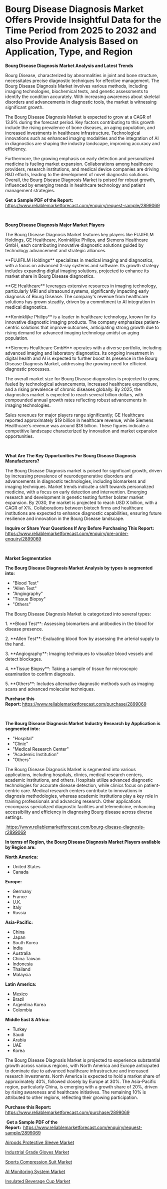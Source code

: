 <p><h1>Bourg Disease Diagnosis Market Offers Provide Insightful Data for the Time Period from 2025 to 2032 and also Provide Analysis Based on Application, Type, and Region</h1></p><p><strong>Bourg Disease Diagnosis Market Analysis and Latest Trends</strong></p>
<p><p>Bourg Disease, characterized by abnormalities in joint and bone structure, necessitates precise diagnostic techniques for effective management. The Bourg Disease Diagnosis Market involves various methods, including imaging technologies, biochemical tests, and genetic assessments to identify the condition accurately. With increasing awareness about skeletal disorders and advancements in diagnostic tools, the market is witnessing significant growth.</p><p>The Bourg Disease Diagnosis Market is expected to grow at a CAGR of 13.9% during the forecast period. Key factors contributing to this growth include the rising prevalence of bone diseases, an aging population, and increased investments in healthcare infrastructure. Technological innovations such as enhanced imaging modalities and the integration of AI in diagnostics are shaping the industry landscape, improving accuracy and efficiency.</p><p>Furthermore, the growing emphasis on early detection and personalized medicine is fueling market expansion. Collaborations among healthcare providers, research institutions, and medical device companies are driving R&D efforts, leading to the development of novel diagnostic solutions. Overall, the Bourg Disease Diagnosis Market is poised for robust growth, influenced by emerging trends in healthcare technology and patient management strategies.</p></p>
<p><strong>Get a Sample PDF of the Report:&nbsp;</strong> <a href="https://www.reliablemarketforecast.com/enquiry/request-sample/2899069?utm_campaign=1170&utm_medium=2&utm_source=Github&utm_content=ia&utm_term=15032025&utm_id=bourg-disease-diagnosis">https://www.reliablemarketforecast.com/enquiry/request-sample/2899069</a></p>
<p>&nbsp;</p>
<p><strong>Bourg Disease Diagnosis Major Market Players</strong></p>
<p><p>The Bourg Disease Diagnosis Market features key players like FUJIFILM Holdings, GE Healthcare, Koninklijke Philips, and Siemens Healthcare GmbH, each contributing innovative diagnostic solutions guided by technology advancement and strategic alliances. </p><p>**FUJIFILM Holdings** specializes in medical imaging and diagnostics, with a focus on advanced X-ray systems and software. Its growth strategy includes expanding digital imaging solutions, projected to enhance its market share in Bourg Disease diagnostics. </p><p>**GE Healthcare** leverages extensive resources in imaging technology, particularly MRI and ultrasound systems, significantly impacting early diagnosis of Bourg Disease. The company's revenue from healthcare solutions has grown steadily, driven by a commitment to AI integration in medical diagnostics.</p><p>**Koninklijke Philips** is a leader in healthcare technology, known for its innovative diagnostic imaging products. The company emphasizes patient-centric solutions that improve outcomes, anticipating strong growth due to rising demand for advanced imaging technology amidst an aging population.</p><p>**Siemens Healthcare GmbH** operates with a diverse portfolio, including advanced imaging and laboratory diagnostics. Its ongoing investment in digital health and AI is expected to further boost its presence in the Bourg Disease Diagnosis Market, addressing the growing need for efficient diagnostic processes.</p><p>The overall market size for Bourg Disease diagnostics is projected to grow, fueled by technological advancements, increased healthcare expenditure, and a rising prevalence of chronic diseases globally. By 2025, the diagnostics market is expected to reach several billion dollars, with compounded annual growth rates reflecting robust advancements in imaging technologies.</p><p>Sales revenues for major players range significantly; GE Healthcare reported approximately $19 billion in healthcare revenue, while Siemens Healthcare's revenue was around $18 billion. These figures indicate a competitive landscape characterized by innovation and market expansion opportunities.</p></p>
<p>&nbsp;</p>
<p><strong>What Are The Key Opportunities For Bourg Disease Diagnosis Manufacturers?</strong></p>
<p><p>The Bourg Disease Diagnosis market is poised for significant growth, driven by increasing prevalence of neurodegenerative disorders and advancements in diagnostic technologies, including biomarkers and imaging techniques. Market trends indicate a shift towards personalized medicine, with a focus on early detection and intervention. Emerging research and development in genetic testing further bolster market expansion. By 2030, the market is projected to reach USD X billion, with a CAGR of X%. Collaborations between biotech firms and healthcare institutions are expected to enhance diagnostic capabilities, ensuring future resilience and innovation in the Bourg Disease landscape.</p></p>
<p><strong>Inquire or Share Your Questions If Any Before Purchasing This Report:</strong> <a href="https://www.reliablemarketforecast.com/enquiry/pre-order-enquiry/2899069?utm_campaign=1170&utm_medium=2&utm_source=Github&utm_content=ia&utm_term=15032025&utm_id=bourg-disease-diagnosis">https://www.reliablemarketforecast.com/enquiry/pre-order-enquiry/2899069</a></p>
<p>&nbsp;</p>
<p><strong>Market Segmentation</strong></p>
<p><strong>The Bourg Disease Diagnosis Market Analysis by types is segmented into:</strong></p>
<p><ul><li>"Blood Test"</li><li>"Allen Test"</li><li>"Angiography"</li><li>"Tissue Biopsy"</li><li>"Others"</li></ul></p>
<p><p>The Bourg Disease Diagnosis Market is categorized into several types: </p><p>1. **Blood Test**: Assessing biomarkers and antibodies in the blood for disease presence.</p><p>2. **Allen Test**: Evaluating blood flow by assessing the arterial supply to the hand.</p><p>3. **Angiography**: Imaging techniques to visualize blood vessels and detect blockages.</p><p>4. **Tissue Biopsy**: Taking a sample of tissue for microscopic examination to confirm diagnosis.</p><p>5. **Others**: Includes alternative diagnostic methods such as imaging scans and advanced molecular techniques.</p></p>
<p><strong>Purchase this Report:&nbsp;</strong><a href="https://www.reliablemarketforecast.com/purchase/2899069?utm_campaign=1170&utm_medium=2&utm_source=Github&utm_content=ia&utm_term=15032025&utm_id=bourg-disease-diagnosis">https://www.reliablemarketforecast.com/purchase/2899069</a></p>
<p>&nbsp;</p>
<p><strong>The Bourg Disease Diagnosis Market Industry Research by Application is segmented into:</strong></p>
<p><ul><li>"Hospital"</li><li>"Clinic"</li><li>"Medical Research Center"</li><li>"Academic Institution"</li><li>"Others"</li></ul></p>
<p><p>The Bourg Disease Diagnosis Market is segmented into various applications, including hospitals, clinics, medical research centers, academic institutions, and others. Hospitals utilize advanced diagnostic technologies for accurate disease detection, while clinics focus on patient-centric care. Medical research centers contribute to innovations in diagnosis methodologies, whereas academic institutions play a key role in training professionals and advancing research. Other applications encompass specialized diagnostic facilities and telemedicine, enhancing accessibility and efficiency in diagnosing Bourg disease across diverse settings.</p></p>
<p><a href="https://www.reliablemarketforecast.com/bourg-disease-diagnosis-r2899069?utm_campaign=1170&utm_medium=2&utm_source=Github&utm_content=ia&utm_term=15032025&utm_id=bourg-disease-diagnosis">&nbsp;https://www.reliablemarketforecast.com/bourg-disease-diagnosis-r2899069</a></p>
<p><strong>In terms of Region, the Bourg Disease Diagnosis Market Players available by Region are:</strong></p>
<p>
    <p> <strong> North America: </strong>
        <ul>
            <li>United States</li>
            <li>Canada</li>
        </ul>
        </p> 
    <p> <strong> Europe: </strong>
        <ul>
            <li>Germany</li>
            <li>France</li>
            <li>U.K.</li>
            <li>Italy</li>
            <li>Russia</li>
        </ul>
        </p> 
    <p> <strong> Asia-Pacific: </strong>
        <ul>
            <li>China</li>
            <li>Japan</li>
            <li>South Korea</li>
            <li>India</li>
            <li>Australia</li>
            <li>China Taiwan</li>
            <li>Indonesia</li>
            <li>Thailand</li>
            <li>Malaysia</li>
        </ul>
        </p> 
    <p> <strong> Latin America: </strong>
        <ul>
            <li>Mexico</li>
            <li>Brazil</li>
            <li>Argentina Korea</li>
            <li>Colombia</li>
        </ul>
        </p> 
    <p> <strong> Middle East & Africa: </strong>
        <ul>
            <li>Turkey</li>
            <li>Saudi</li>
            <li>Arabia</li>
            <li>UAE</li>
            <li>Korea</li>
        </ul>
    </p>
    </p>
<p><p>The Bourg Disease Diagnosis Market is projected to experience substantial growth across various regions, with North America and Europe anticipated to dominate due to advanced healthcare infrastructure and increased research investments. North America is expected to hold a market share of approximately 40%, followed closely by Europe at 30%. The Asia-Pacific region, particularly China, is emerging with a growth share of 20%, driven by rising awareness and healthcare initiatives. The remaining 10% is attributed to other regions, reflecting their growing participation.</p></p>
<p><strong>Purchase this Report: </strong><a href="https://www.reliablemarketforecast.com/purchase/2899069?utm_campaign=1170&utm_medium=2&utm_source=Github&utm_content=ia&utm_term=15032025&utm_id=bourg-disease-diagnosis">https://www.reliablemarketforecast.com/purchase/2899069</a></p>
<p>&nbsp;<strong>Get a Sample PDF of the Report:&nbsp;&nbsp;</strong><a href="https://www.reliablemarketforecast.com/enquiry/request-sample/2899069?utm_campaign=1170&utm_medium=2&utm_source=Github&utm_content=ia&utm_term=15032025&utm_id=bourg-disease-diagnosis">https://www.reliablemarketforecast.com/enquiry/request-sample/2899069</a></p>
<p><strong></strong></p>
<p><p><a href="https://github.com/payareganiou/Market-Research-Report-List-1/blob/main/airpods-protective-sleeve-market.md?utm_campaign=1170&utm_medium=2&utm_source=Github&utm_content=ia&utm_term=15032025&utm_id=bourg-disease-diagnosis">Airpods Protective Sleeve Market</a></p><p><a href="https://github.com/laverkyllozc/Market-Research-Report-List-1/blob/main/industrial-grade-gloves-market.md?utm_campaign=1170&utm_medium=2&utm_source=Github&utm_content=ia&utm_term=15032025&utm_id=bourg-disease-diagnosis">Industrial Grade Gloves Market</a></p><p><a href="https://github.com/lontohhikma/Market-Research-Report-List-1/blob/main/sports-compression-suit-market.md?utm_campaign=1170&utm_medium=2&utm_source=Github&utm_content=ia&utm_term=15032025&utm_id=bourg-disease-diagnosis">Sports Compression Suit Market</a></p><p><a href="https://github.com/steegeneat/Market-Research-Report-List-1/blob/main/ai-monitoring-system-market.md?utm_campaign=1170&utm_medium=2&utm_source=Github&utm_content=ia&utm_term=15032025&utm_id=bourg-disease-diagnosis">AI Monitoring System Market</a></p><p><a href="https://github.com/clemmheisefy/Market-Research-Report-List-1/blob/main/insulated-beverage-cup-market.md?utm_campaign=1170&utm_medium=2&utm_source=Github&utm_content=ia&utm_term=15032025&utm_id=bourg-disease-diagnosis">Insulated Beverage Cup Market</a></p></p>